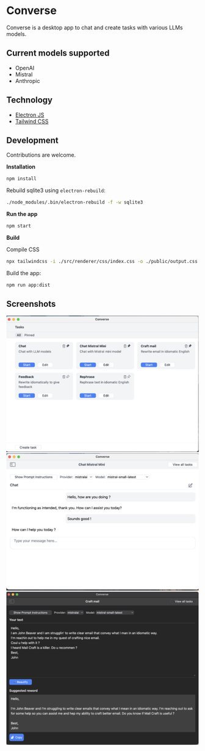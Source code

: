 # Converse

Converse is a desktop app to chat and create tasks with various LLMs models.

## Current models supported

- OpenAI
- Mistral
- Anthropic

## Technology

- [Electron JS](http://electronjs.org/)
- [Tailwind CSS](http://tailwindcss.com)

## Development

Contributions are welcome. 

**Installation**
```bash
npm install
```

Rebuild sqlite3 using `electron-rebuild`:
```bash
./node_modules/.bin/electron-rebuild -f -w sqlite3
```

**Run the app**

```bash
npm start
```

**Build**

Compile CSS
```bash
npx tailwindcss -i ./src/renderer/css/index.css -o ./public/output.css
```

Build the app:
```bash
npm run app:dist
```

## Screenshots

![Main window](./app/screenshots/screenshot_v0.1.0_main.png)
![Chat mode](./app/screenshots/screenshot_v0.1.0_chat_mode.png)
![Text mode in dark mode](./app/screenshots/screenshot_v0.1.0_craft_mail_darkmode.png)

